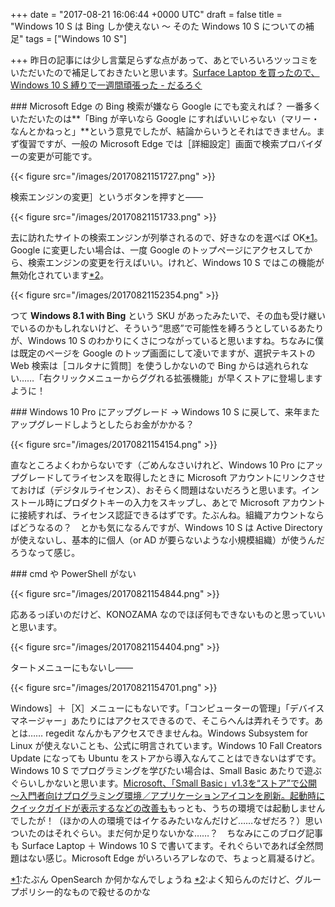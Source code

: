 
+++
date = "2017-08-21 16:06:44 +0000 UTC"
draft = false
title = "Windows 10 S は Bing しか使えない ～ そのた Windows 10 S についての補足"
tags = ["Windows 10 S"]

+++
昨日の記事には少し言葉足らずな点があって、あとでいろいろツッコミをいただいたので補足しておきたいと思います。[Surface Laptop を買ったので、Windows 10 S 縛りで一週間頑張った - だるろぐ](http://blog.daruyanagi.jp/entry/2017/08/20/144645)<br/>


<div class="section">
    ### Microsoft Edge の Bing 検索が嫌なら Google にでも変えれば？
    一番多くいただいたのは**「Bing が辛いなら Google にすればいいじゃない（マリー・なんとかねっと」**という意見でしたが、結論からいうとそれはできません。まず復習ですが、一般の Microsoft Edge では［詳細設定］画面で検索プロバイダーの変更が可能です。

{{< figure src="/images/20170821151727.png"  >}}

検索エンジンの変更］というボタンを押すと――

{{< figure src="/images/20170821151733.png"  >}}

去に訪れたサイトの検索エンジンが列挙されるので、好きなのを選べば OK<a href="#f-a9ddd10f" name="fn-a9ddd10f" title="たぶん OpenSearch か何かなんでしょうね">*1</a>。Google に変更したい場合は、一度 Google のトップページにアクセスしてから、検索エンジンの変更を行えばいい。けれど、Windows 10 S ではこの機能が無効化されています<a href="#f-4b53a2f1" name="fn-4b53a2f1" title="よく知らんのだけど、グループポリシー的なもので殺せるのかな">*2</a>。

{{< figure src="/images/20170821152354.png"  >}}

つて **Windows 8.1 with Bing** という SKU があったみたいで、その血も受け継いでいるのかもしれないけど、そういう“思惑”で可能性を縛ろうとしているあたりが、Windows 10 S のわかりにくさにつながっていると思いますね。ちなみに僕は既定のページを Google のトップ画面にして凌いでますが、選択テキストの Web 検索は［コルタナに質問］を使うしかないので Bing からは逃れられない……「右クリックメニューからググれる拡張機能」が早くストアに登場しますように！

</div>
<div class="section">
    ### Windows 10 Pro にアップグレード → Windows 10 S に戻して、来年またアップグレードしようとしたらお金がかかる？
    

{{< figure src="/images/20170821154154.png"  >}}

直なところよくわからないです（ごめんなさいけれど、Windows 10 Pro にアップグレードしてライセンスを取得したときに Microsoft アカウントにリンクさせておけば（デジタルライセンス）、おそらく問題はないだろうと思います。インストール時にプロダクトキーの入力をスキップし、あとで Microsoft アカウントに接続すれば、ライセンス認証できるはずです。たぶんね。組織アカウントならばどうなるの？　とかも気になるんですが、Windows 10 S は Active Directory が使えないし、基本的に個人（or AD が要らないような小規模組織）が使うんだろうなって感じ。

</div>
<div class="section">
    ### cmd や PowerShell がない
    

{{< figure src="/images/20170821154844.png"  >}}

応あるっぽいのだけど、KONOZAMA なのでほぼ何もできないものと思っていいと思います。

{{< figure src="/images/20170821154404.png"  >}}

タートメニューにもないし――

{{< figure src="/images/20170821154701.png"  >}}

Windows］＋［X］メニューにもないです。「コンピューターの管理」「デバイス マネージャー」あたりにはアクセスできるので、そこらへんは弄れそうです。あとは…… regedit なんかもアクセスできませんね。Windows Subsystem for Linux が使えないことも、公式に明言されています。Windows 10 Fall Creators Update になっても Ubuntu をストアから導入なんてことはできないはずです。Windows 10 S でプログラミングを学びたい場合は、Small Basic あたりで遊ぶぐらいしかないと思います。[Microsoft、「Small Basic」v1.3を“ストア”で公開 ～入門者向けプログラミング環境／アプリケーションアイコンを刷新。起動時にクイックガイドが表示するなどの改善も](http://forest.watch.impress.co.jp/docs/news/1076082.html)もっとも、うちの環境では起動しませんでしたが！（ほかの人の環境ではイケるみたいなんだけど……なぜだろ？）思いついたのはそれぐらい。まだ何か足りないかな……？　ちなみにこのブログ記事も Surface Laptop ＋ Windows 10 S で書いてます。それぐらいであれば全然問題はない感じ。Microsoft Edge がいろいろアレなので、ちょっと肩凝るけど。

</div><div class="footnote">
<a href="#fn-a9ddd10f" name="f-a9ddd10f" class="footnote-number">*1</a><span class="footnote-delimiter">:</span><span class="footnote-text">たぶん OpenSearch か何かなんでしょうね</span>
<a href="#fn-4b53a2f1" name="f-4b53a2f1" class="footnote-number">*2</a><span class="footnote-delimiter">:</span><span class="footnote-text">よく知らんのだけど、グループポリシー的なもので殺せるのかな</span>
</div>

